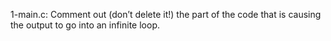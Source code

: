 1-main.c: Comment out (don’t delete it!) the part of the code that is causing the output to go into an infinite loop.
